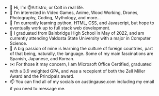 - 👋 Hi, I’m @Artistro, or Colt in real life.
- 👀 I’m interested in Video Games, Anime, Wood Working, Drones, Photography, Coding, Mythology, and more...
- 🌱 I’m currently learning python, HTML, CSS, and Javascript, but hope to eventually work up to full stack web development.
- :school: I graduated from Bainbridge High School in May of 2022, and am currently attending Valdosta State University with a major in Computer Science.
- :mount_fuji: A big passion of mine is learning the culture of foreign countries, part of that being, naturally, the language. Some of my main fascinations are Spanish, Japanese, and Korean.
- :envelope: For those it may concern, I am Microsoft Office Certified, graduated with a 3.9 weighted GPA, and was a recepient of both the Zell Miller Award and the Principals award.
- 📫 You can find all of my socials on austingause.com including my email if you need to message me.

<!---
Artistro/Artistro is a ✨ special ✨ repository because its `README.md` (this file) appears on your GitHub profile.
You can click the Preview link to take a look at your changes.
--->
